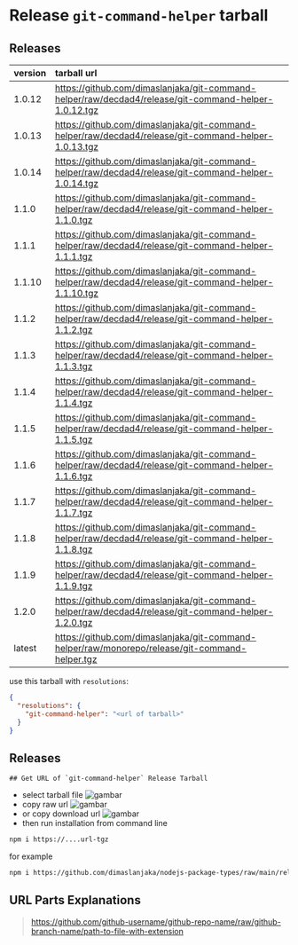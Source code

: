 # Release `git-command-helper` tarball
## Releases
| version | tarball url |
| :--- | :--- |
| 1.0.12 | https://github.com/dimaslanjaka/git-command-helper/raw/decdad4/release/git-command-helper-1.0.12.tgz |
| 1.0.13 | https://github.com/dimaslanjaka/git-command-helper/raw/decdad4/release/git-command-helper-1.0.13.tgz |
| 1.0.14 | https://github.com/dimaslanjaka/git-command-helper/raw/decdad4/release/git-command-helper-1.0.14.tgz |
| 1.1.0 | https://github.com/dimaslanjaka/git-command-helper/raw/decdad4/release/git-command-helper-1.1.0.tgz |
| 1.1.1 | https://github.com/dimaslanjaka/git-command-helper/raw/decdad4/release/git-command-helper-1.1.1.tgz |
| 1.1.10 | https://github.com/dimaslanjaka/git-command-helper/raw/decdad4/release/git-command-helper-1.1.10.tgz |
| 1.1.2 | https://github.com/dimaslanjaka/git-command-helper/raw/decdad4/release/git-command-helper-1.1.2.tgz |
| 1.1.3 | https://github.com/dimaslanjaka/git-command-helper/raw/decdad4/release/git-command-helper-1.1.3.tgz |
| 1.1.4 | https://github.com/dimaslanjaka/git-command-helper/raw/decdad4/release/git-command-helper-1.1.4.tgz |
| 1.1.5 | https://github.com/dimaslanjaka/git-command-helper/raw/decdad4/release/git-command-helper-1.1.5.tgz |
| 1.1.6 | https://github.com/dimaslanjaka/git-command-helper/raw/decdad4/release/git-command-helper-1.1.6.tgz |
| 1.1.7 | https://github.com/dimaslanjaka/git-command-helper/raw/decdad4/release/git-command-helper-1.1.7.tgz |
| 1.1.8 | https://github.com/dimaslanjaka/git-command-helper/raw/decdad4/release/git-command-helper-1.1.8.tgz |
| 1.1.9 | https://github.com/dimaslanjaka/git-command-helper/raw/decdad4/release/git-command-helper-1.1.9.tgz |
| 1.2.0 | https://github.com/dimaslanjaka/git-command-helper/raw/decdad4/release/git-command-helper-1.2.0.tgz |
| latest | https://github.com/dimaslanjaka/git-command-helper/raw/monorepo/release/git-command-helper.tgz |

use this tarball with `resolutions`:
```json
{
  "resolutions": {
    "git-command-helper": "<url of tarball>"
  }
}
```

## Releases

    ## Get URL of `git-command-helper` Release Tarball
- select tarball file
![gambar](https://user-images.githubusercontent.com/12471057/203216375-8af4b5d9-00c2-40fb-8d3d-d220beaabd46.png)
- copy raw url
![gambar](https://user-images.githubusercontent.com/12471057/203216508-7590cbb9-a1ce-47d6-96ca-8d82149f0762.png)
- or copy download url
![gambar](https://user-images.githubusercontent.com/12471057/203216541-3807d2c3-5213-49f3-b93d-c626dbae3b2e.png)
- then run installation from command line
```bash
npm i https://....url-tgz
```
for example
```bash
npm i https://github.com/dimaslanjaka/nodejs-package-types/raw/main/release/nodejs-package-types.tgz
```

## URL Parts Explanations
> https://github.com/github-username/github-repo-name/raw/github-branch-name/path-to-file-with-extension